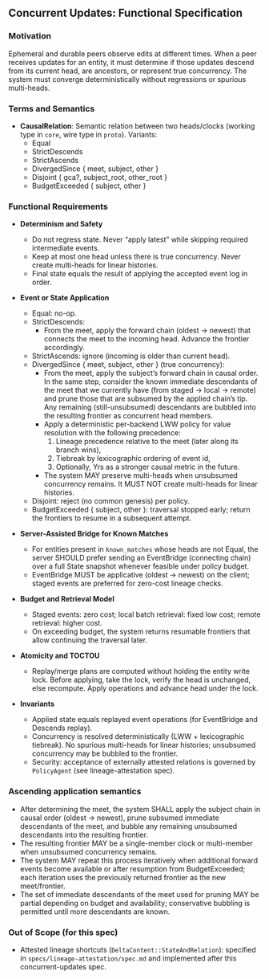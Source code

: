 ## Concurrent Updates: Functional Specification

### Motivation

Ephemeral and durable peers observe edits at different times. When a peer receives updates for an entity, it must determine if those updates descend from its current head, are ancestors, or represent true concurrency. The system must converge deterministically without regressions or spurious multi-heads.

### Terms and Semantics

- **CausalRelation**: Semantic relation between two heads/clocks (working type in `core`, wire type in `proto`). Variants:
  - Equal
  - StrictDescends
  - StrictAscends
  - DivergedSince { meet, subject, other }
  - Disjoint { gca?, subject_root, other_root }
  - BudgetExceeded { subject, other }

### Functional Requirements

- **Determinism and Safety**

  - Do not regress state. Never “apply latest” while skipping required intermediate events.
  - Keep at most one head unless there is true concurrency. Never create multi-heads for linear histories.
  - Final state equals the result of applying the accepted event log in order.

- **Event or State Application**

  - Equal: no-op.
  - StrictDescends:
    - From the meet, apply the forward chain (oldest → newest) that connects the meet to the incoming head. Advance the frontier accordingly.
  - StrictAscends: ignore (incoming is older than current head).
  - DivergedSince { meet, subject, other } (true concurrency):
    - From the meet, apply the subject’s forward chain in causal order. In the same step, consider the known immediate descendants of the meet that we currently have (from staged → local → remote) and prune those that are subsumed by the applied chain’s tip. Any remaining (still-unsubsumed) descendants are bubbled into the resulting frontier as concurrent head members.
    - Apply a deterministic per-backend LWW policy for value resolution with the following precedence:
      1. Lineage precedence relative to the meet (later along its branch wins),
      2. Tiebreak by lexicographic ordering of event id,
      3. Optionally, Yrs as a stronger causal metric in the future.
    - The system MAY preserve multi-heads when unsubsumed concurrency remains. It MUST NOT create multi-heads for linear histories.
  - Disjoint: reject (no common genesis) per policy.
  - BudgetExceeded { subject, other }: traversal stopped early; return the frontiers to resume in a subsequent attempt.

- **Server-Assisted Bridge for Known Matches**

  - For entities present in `known_matches` whose heads are not Equal, the server SHOULD prefer sending an EventBridge (connecting chain) over a full State snapshot whenever feasible under policy budget.
  - EventBridge MUST be applicative (oldest → newest) on the client; staged events are preferred for zero-cost lineage checks.

- **Budget and Retrieval Model**

  - Staged events: zero cost; local batch retrieval: fixed low cost; remote retrieval: higher cost.
  - On exceeding budget, the system returns resumable frontiers that allow continuing the traversal later.

- **Atomicity and TOCTOU**

  - Replay/merge plans are computed without holding the entity write lock. Before applying, take the lock, verify the head is unchanged, else recompute. Apply operations and advance head under the lock.

- **Invariants**
  - Applied state equals replayed event operations (for EventBridge and Descends replay).
  - Concurrency is resolved deterministically (LWW + lexicographic tiebreak). No spurious multi-heads for linear histories; unsubsumed concurrency may be bubbled to the frontier.
  - Security: acceptance of externally attested relations is governed by `PolicyAgent` (see lineage-attestation spec).

### Ascending application semantics

- After determining the meet, the system SHALL apply the subject chain in causal order (oldest → newest), prune subsumed immediate descendants of the meet, and bubble any remaining unsubsumed descendants into the resulting frontier.
- The resulting frontier MAY be a single-member clock or multi-member when unsubsumed concurrency remains.
- The system MAY repeat this process iteratively when additional forward events become available or after resumption from BudgetExceeded; each iteration uses the previously returned frontier as the new meet/frontier.
- The set of immediate descendants of the meet used for pruning MAY be partial depending on budget and availability; conservative bubbling is permitted until more descendants are known.

### Out of Scope (for this spec)

- Attested lineage shortcuts (`DeltaContent::StateAndRelation`): specified in `specs/lineage-attestation/spec.md` and implemented after this concurrent-updates spec.

